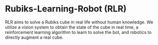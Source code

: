 # Rubiks-Learning-Robot (RLR)

RLR aims to solve a Rubiks cube in real life without human knowledge. 
We utilize a vision system to obtain the state of the cube in real time,
a reinforcement learning algorithm to learn to solve the bot,
and robotics to directly augment a real cube.
